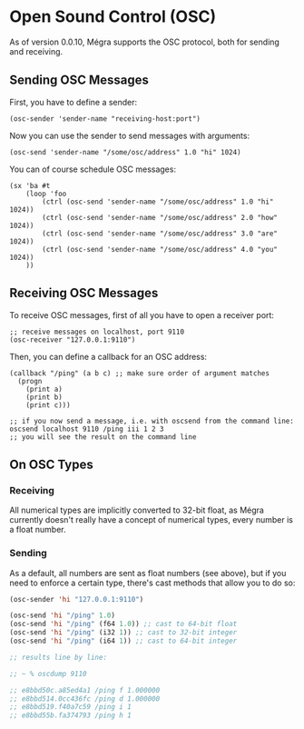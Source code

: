 # Open Sound Control (OSC)

As of version 0.0.10, Mégra supports the OSC protocol, both for sending and receiving.

## Sending OSC Messages 

First, you have to define a sender: 

```
(osc-sender 'sender-name "receiving-host:port")
```

Now you can use the sender to send messages with arguments: 

```
(osc-send 'sender-name "/some/osc/address" 1.0 "hi" 1024)
```

You can of course schedule OSC messages:

```
(sx 'ba #t 
	(loop 'foo 
		(ctrl (osc-send 'sender-name "/some/osc/address" 1.0 "hi" 1024))
		(ctrl (osc-send 'sender-name "/some/osc/address" 2.0 "how" 1024))
		(ctrl (osc-send 'sender-name "/some/osc/address" 3.0 "are" 1024))
		(ctrl (osc-send 'sender-name "/some/osc/address" 4.0 "you" 1024))
	))
```

## Receiving OSC Messages

To receive OSC messages, first of all you have to open a receiver port:

```
;; receive messages on localhost, port 9110
(osc-receiver "127.0.0.1:9110")
```

Then, you can define a callback for an OSC address:

```
(callback "/ping" (a b c) ;; make sure order of argument matches
  (progn 
	(print a)
	(print b)
	(print c)))
  
;; if you now send a message, i.e. with oscsend from the command line:
oscsend localhost 9110 /ping iii 1 2 3
;; you will see the result on the command line
```

## On OSC Types

### Receiving

All numerical types are implicitly converted to 32-bit float, as Mégra currently doesn't really have a concept of numerical types, every number is a float number.

### Sending

As a default, all numbers are sent as float numbers (see above), but if you need to enforce a certain type, there's cast methods that allow you to do so:

```lisp
(osc-sender 'hi "127.0.0.1:9110")

(osc-send 'hi "/ping" 1.0)
(osc-send 'hi "/ping" (f64 1.0)) ;; cast to 64-bit float
(osc-send 'hi "/ping" (i32 1)) ;; cast to 32-bit integer
(osc-send 'hi "/ping" (i64 1)) ;; cast to 64-bit integer

;; results line by line:

;; ~ % oscdump 9110                          

;; e8bbd50c.a85ed4a1 /ping f 1.000000
;; e8bbd514.0cc436fc /ping d 1.000000
;; e8bbd519.f40a7c59 /ping i 1
;; e8bbd55b.fa374793 /ping h 1
```
